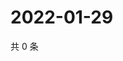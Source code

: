 # 2022-01-29

共 0 条

<!-- BEGIN WEIBO -->
<!-- 最后更新时间 Sat Jan 29 2022 07:00:54 GMT+0800 (China Standard Time) -->

<!-- END WEIBO -->
